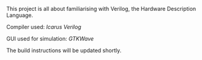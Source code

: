 This project is all about familiarising with Verilog, the Hardware Description Language.

Compiler used: *Icarus Verilog*

GUI used for simulation: *GTKWave*

The build instructions will be updated shortly.
